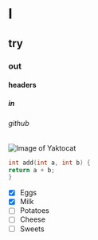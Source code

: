 # I #
## try ##
### out ###
#### headers ####
##### in #####
###### github ######
![Image of Yaktocat](https://octodex.github.com/images/yaktocat.png)

``` C++
int add(int a, int b) {
return a + b;
}
```
- [x] Eggs
- [x] Milk
- [ ] Potatoes
- [ ] Cheese
- [ ] Sweets
